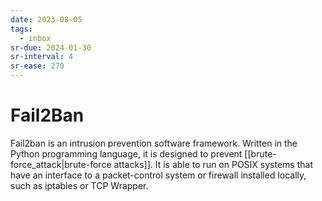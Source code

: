 ```yaml
---
date: 2023-08-05
tags:
  - inbox
sr-due: 2024-01-30
sr-interval: 4
sr-ease: 270
---
```

# Fail2Ban

Fail2ban is an intrusion prevention software framework. Written in the Python
programming language, it is designed to prevent
[[brute-force_attack|brute-force attacks]]. It is able to run on POSIX systems
that have an interface to a packet-control system or firewall installed locally,
such as iptables or TCP Wrapper.
